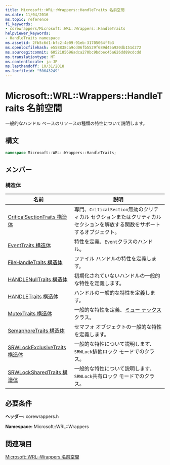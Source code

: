 ```yaml
---
title: Microsoft::WRL::Wrappers::HandleTraits 名前空間
ms.date: 11/04/2016
ms.topic: reference
f1_keywords:
- corewrappers/Microsoft::WRL::Wrappers::HandleTraits
helpviewer_keywords:
- HandleTraits namespace
ms.assetid: 2fb5c6d1-bfc2-4e09-91eb-31705064ffb3
ms.openlocfilehash: e558838ca9cd06fb5529f689d45a920db151d272
ms.sourcegitcommit: 6052185696adca270bc9bdbec45a626dd89cdcdd
ms.translationtype: MT
ms.contentlocale: ja-JP
ms.lasthandoff: 10/31/2018
ms.locfileid: "50643249"
---
```

# <a name="microsoftwrlwrappershandletraits-namespace"></a>Microsoft::WRL::Wrappers::HandleTraits 名前空間

一般的なハンドル ベースのリソースの種類の特性について説明します。

## <a name="syntax"></a>構文

```cpp
namespace Microsoft::WRL::Wrappers::HandleTraits;
```

## <a name="members"></a>メンバー

### <a name="structures"></a>構造体

|名前|説明|
|----------|-----------------|
|[CriticalSectionTraits 構造体](../windows/criticalsectiontraits-structure.md)|専門、`CriticalSection`無効のクリティカル セクションまたはクリティカル セクションを解放する関数をサポートするオブジェクト。|
|[EventTraits 構造体](../windows/eventtraits-structure.md)|特性を定義、`Event`クラスのハンドル。|
|[FileHandleTraits 構造体](../windows/filehandletraits-structure.md)|ファイル ハンドルの特性を定義します。|
|[HANDLENullTraits 構造体](../windows/handlenulltraits-structure.md)|初期化されていないハンドルの一般的な特性を定義します。|
|[HANDLETraits 構造体](../windows/handletraits-structure.md)|ハンドルの一般的な特性を定義します。|
|[MutexTraits 構造体](../windows/mutextraits-structure.md)|一般的な特性を定義、[ミュー テックス](../windows/mutex-class1.md)クラス。|
|[SemaphoreTraits 構造体](../windows/semaphoretraits-structure.md)|セマフォ オブジェクトの一般的な特性を定義します。|
|[SRWLockExclusiveTraits 構造体](../windows/srwlockexclusivetraits-structure.md)|一般的な特性について説明します、`SRWLock`排他ロック モードでのクラス。|
|[SRWLockSharedTraits 構造体](../windows/srwlocksharedtraits-structure.md)|一般的な特性について説明します、`SRWLock`共有ロック モードでのクラス。|

## <a name="requirements"></a>必要条件

**ヘッダー:** corewrappers.h

**Namespace:** Microsoft::WRL::Wrappers

## <a name="see-also"></a>関連項目

[Microsoft::WRL::Wrappers 名前空間](../windows/microsoft-wrl-wrappers-namespace.md)